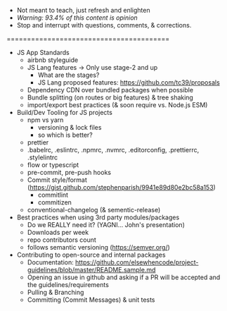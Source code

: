 - Not meant to teach, just refresh and enlighten 
- _Warning: 93.4% of this content is opinion_
- Stop and interrupt with questions, comments, & corrections.

========================================

- JS App Standards
    - airbnb styleguide
    - JS Lang features -> Only use stage-2 and up
        - What are the stages?
        - JS Lang proposed features: https://github.com/tc39/proposals
    - Dependency CDN over bundled packages when possible
    - Bundle splitting (on routes or big features) & tree shaking
    - import/export best practices (& soon require vs. Node.js ESM)
- Build/Dev Tooling for JS projects
    - npm vs yarn
        - versioning & lock files
        - so which is better?
    - prettier
    - .babelrc, .eslintrc, .npmrc, .nvmrc, .editorconfig, .prettierrc, .stylelintrc
    - flow or typescript
    - pre-commit, pre-push hooks
    - Commit style/format (https://gist.github.com/stephenparish/9941e89d80e2bc58a153)
        - commitlint
        - commitizen
    - conventional-changelog (& sementic-release)
- Best practices when using 3rd party modules/packages
    - Do we REALLY need it? (YAGNI... John's presentation)
    - Downloads per week
    - repo contributors count
    - follows semantic versioning (https://semver.org/)
- Contributing to open-source and internal packages
    - Documentation: https://github.com/elsewhencode/project-guidelines/blob/master/README.sample.md
    - Opening an issue in github and asking if a PR will be accepted and the guidelines/requirements
    - Pulling & Branching
    - Committing (Commit Messages) & unit tests


